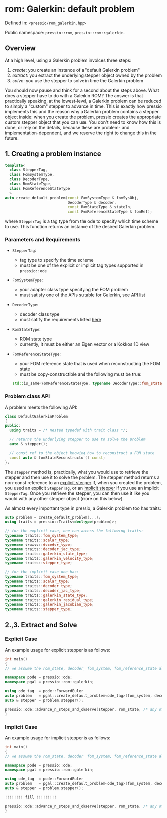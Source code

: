 
# rom: Galerkin: default problem


Defined in: `<pressio/rom_galerkin.hpp>`

Public namespace: `pressio::rom`, `pressio::rom::galerkin`.


## Overview

At a high level, using a Galerkin problem involces three steps:
1. *create*: you create an instance of a "default Galerkin problem"
2. *extract*: you extract the underlying stepper object owned by the problem
3. *solve*: you use the stepper to solve in time the Galerkin problem


You should now pause and think for a second about the steps above.
What does a stepper have to do with a Galerkin ROM?
The answer is that practically speaking, at the lowest-level,
a Galerkin problem can be reduced to simply a "custom" stepper to advance in time.
This is exactly how pressio implements this and the reason why a Galerkin
problem contains a stepper object inside: when you create the
problem, pressio creates the appropriate custom stepper
object that you can use. You don't need to know how this is done,
or rely on the details, because these are problem- and implementation-dependent,
and we reserve the right to change this in the future.


## 1. Creating a problem instance

```cpp
template<
  class StepperTag,
  class FomSystemType,
  class DecoderType,
  class RomStateType,
  class FomReferenceStateType
  >
auto create_default_problem(const FomSystemType & fomSysObj,
                            DecoderType & decoder,
                            const RomStateType & stateIn,
                            const FomReferenceStateType & fomRef);
```

where `StepperTag` is a tag type from the ode to specify which time scheme to use.
This function returns an instance of the desired Galerkin problem.

### Parameters and Requirements

- `StepperTag`:
  - tag type to specify the time scheme
  - must be one of the explicit or implicit tag types supported in `pressio::ode`

- `FomSystemType`:
  - your adapter class type specifying the FOM problem
  - must satisfy one of the APIs suitable for Galerkin, see [API list](./md_pages_components_rom_fom_apis.html)

- `DecoderType`:
  - decoder class type
  - must satify the requirements listed [here](md_pages_components_rom_decoder.html)

- `RomStateType`:
  - ROM state type
  - currently, it must be either an Eigen vector or a Kokkos 1D view

- `FomReferenceStateType`:
  - your FOM reference state that is used when reconstructing the FOM state
  - must be copy-constructible and the following must be true:<br/>
  ```cpp
  std::is_same<FomReferenceStateType, typename DecoderType::fom_state_type>::value == true
  ```

### Problem class API

A problem meets the following API:

```cpp
class DefaultGalerkinProblem
{
public:
  using traits = /* nested typedef with trait class */;

  // returns the underlying stepper to use to solve the problem
  auto & stepper();

  // const ref to the object knowing how to reconstruct a FOM state
  const auto & fomStateReconstructor() const;
};
```

The `stepper` method is, practically, what you would use
to retrieve the stepper and then use it to solve the problem.
The stepper method returns a non-const reference to an
[explicit stepper](md_pages_components_ode_steppers_explicit.html)
if, when you created the problem, you used an explicit `StepperTag`,
or an [implicit stepper](md_pages_components_ode_steppers_implicit.html)
if you use an implicit `StepperTag`.
Once you retrieve the stepper, you can then use it like
you would with any other stepper object (more on this below).

As almost every important type in pressio, a Galerkin problem
too has traits:

```cpp
auto problem = create_default_problem(...);
using traits = pressio::Traits<decltype(problem)>;

// for the explicit case, one can access the following traits:
typename traits::fom_system_type;
typename traits::scalar_type;
typename traits::decoder_type;
typename traits::decoder_jac_type;
typename traits::galerkin_state_type;
typename traits::galerkin_velocity_type;
typename traits::stepper_type;

// for the implicit case one has:
typename traits::fom_system_type;
typename traits::scalar_type;
typename traits::decoder_type;
typename traits::decoder_jac_type;
typename traits::galerkin_state_type;
typename traits::galerkin_residual_type;
typename traits::galerkin_jacobian_type;
typename traits::stepper_type;
```

## 2.,3. Extract and Solve

### Explicit Case
An example usage for explicit stepper is as follows:

```cpp
int main()
{
// we assume the rom_state, decoder, fom_system, fom_reference_state already exist

namespace pode = pressio::ode;
namespace pgal = pressio::rom::galerkin;

using ode_tag  = pode::ForwardEuler;
auto problem   = pgal::create_default_problem<ode_tag>(fom_system, decoder, rom_state, fom_reference_state);
auto & stepper = problem.stepper();

pressio::ode::advance_n_steps_and_observe(stepper, rom_state, /* any other args */);
}
```

### Implicit Case
An example usage for implicit stepper is as follows:

```cpp
int main()
{
// we assume the rom_state, decoder, fom_system, fom_reference_state already exist

namespace pode = pressio::ode;
namespace pgal = pressio::rom::galerkin;

using ode_tag  = pode::ForwardEuler;
auto problem   = pgal::create_default_problem<ode_tag>(fom_system, decoder, rom_state, fom_reference_state);
auto & stepper = problem.stepper();

!!!!!!!! fill !!!!!!!!!

pressio::ode::advance_n_steps_and_observe(stepper, rom_state, /* any other args */);
}
```
